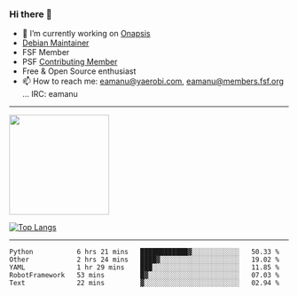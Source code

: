### Hi there 👋


- 🔭 I’m currently working on [Onapsis](http://onapsis.com)
- [Debian Maintainer](https://qa.debian.org/developer.php?login=eamanu%40yaerobi.com)
- FSF Member
- PSF [Contributing Member](https://www.python.org/psf/membership/#what-membership-classes-are-there)
- Free & Open Source enthusiast 
- 📫 How to reach me: eamanu@yaerobi.com, eamanu@members.fsf.org ... IRC: eamanu

---

<img height="180em" src="https://github-readme-stats.vercel.app/api?theme=dark&username=eamanu&show_icons=true&hide_border=true&&count_private=true&include_all_commits=true" />

[![Top Langs](https://github-readme-stats.vercel.app/api/top-langs/?theme=dark&username=eamanu&layout=compact)](https://github.com/anuraghazra/github-readme-stats)

---

<!--START_SECTION:waka-->
```text
Python           6 hrs 21 mins   ████████████▓░░░░░░░░░░░░   50.33 % 
Other            2 hrs 24 mins   ████▓░░░░░░░░░░░░░░░░░░░░   19.02 % 
YAML             1 hr 29 mins    ███░░░░░░░░░░░░░░░░░░░░░░   11.85 % 
RobotFramework   53 mins         █▓░░░░░░░░░░░░░░░░░░░░░░░   07.03 % 
Text             22 mins         ▓░░░░░░░░░░░░░░░░░░░░░░░░   02.94 % 
```
<!--END_SECTION:waka-->
